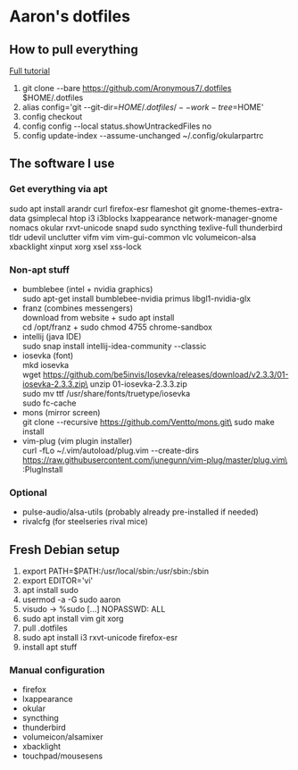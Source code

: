 # Aaron's dotfiles
## How to pull everything

[Full tutorial](https://www.atlassian.com/git/tutorials/dotfiles)

1. git clone --bare https://github.com/Aronymous7/.dotfiles $HOME/.dotfiles
1. alias config='git --git-dir=$HOME/.dotfiles/ --work-tree=$HOME'
1. config checkout
1. config config --local status.showUntrackedFiles no
1. config update-index --assume-unchanged ~/.config/okularpartrc

## The software I use
### Get everything via apt

sudo apt install arandr curl firefox-esr flameshot git gnome-themes-extra-data gsimplecal htop i3 i3blocks lxappearance network-manager-gnome nomacs okular rxvt-unicode snapd sudo syncthing texlive-full thunderbird tldr udevil unclutter vifm vim vim-gui-common vlc volumeicon-alsa xbacklight xinput xorg xsel xss-lock

### Non-apt stuff

- bumblebee (intel + nvidia graphics)\
	sudo apt-get install bumblebee-nvidia primus libgl1-nvidia-glx
- franz (combines messengers)\
	download from website + sudo apt install\
	cd /opt/franz + sudo chmod 4755 chrome-sandbox
- intellij (java IDE)\
	sudo snap install intellij-idea-community --classic
- iosevka (font)\
	mkd iosevka\
	wget https://github.com/be5invis/Iosevka/releases/download/v2.3.3/01-iosevka-2.3.3.zip\
	unzip 01-iosevka-2.3.3.zip\
	sudo mv ttf /usr/share/fonts/truetype/iosevka\
	sudo fc-cache
- mons (mirror screen)\
	git clone --recursive https://github.com/Ventto/mons.git\
	sudo make install
- vim-plug (vim plugin installer)\
	curl -fLo ~/.vim/autoload/plug.vim --create-dirs https://raw.githubusercontent.com/junegunn/vim-plug/master/plug.vim\
	:PlugInstall

### Optional

- pulse-audio/alsa-utils (probably already pre-installed if needed)
- rivalcfg (for steelseries rival mice)

## Fresh Debian setup

1. export PATH=$PATH:/usr/local/sbin:/usr/sbin:/sbin
1. export EDITOR='vi'
1. apt install sudo
1. usermod -a -G sudo aaron
1. visudo -> %sudo [...] NOPASSWD: ALL
1. sudo apt install vim git xorg
1. pull .dotfiles
1. sudo apt install i3 rxvt-unicode firefox-esr
1. install apt stuff

### Manual configuration

- firefox
- lxappearance
- okular
- syncthing
- thunderbird
- volumeicon/alsamixer
- xbacklight
- touchpad/mousesens
